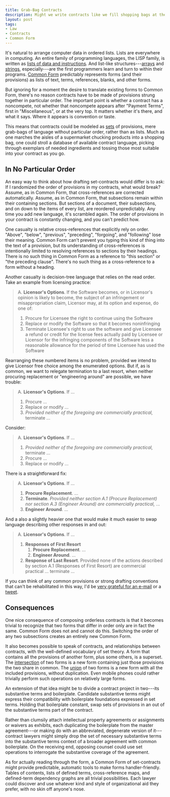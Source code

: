 ```yaml
---
title: Grab-Bag Contracts
description: Might we write contracts like we fill shopping bags at the grocery store?
layout: post
tags:
- Law
- Contracts
- Common Form
---
```


It's natural to arrange computer data in ordered lists. Lists are everywhere in computing. An entire family of programming languages, the LISP family, is written as [lists of data and instructions](https://en.wikipedia.org/wiki/S-expression). And list-like structures---[arrays](https://en.wikipedia.org/wiki/Array_data_type) and [strings](https://en.wikipedia.org/wiki/Array_data_type), especially---are the first programmers learn and turn to within their programs. [Common Form](https://commonform.github.io) predictably represents forms (and their provisions) as lists of text, terms, references, blanks, and other forms.

But ignoring for a moment the desire to translate existing forms to Common Form, there's no reason contracts have to be made of provisions strung together in particular order. The important point is whether a contract has a noncompete, not whether that noncompete appears after "Payment Terms", first in "Miscellaneous", or at the very top. It matters whether it's there, and what it says. Where it appears is convention or taste.

This means that contracts could be modeled as [sets](https://en.wikipedia.org/wiki/Set_theory) of provisions, mere grab-bags of language without particular order, rather than as lists. Much as one marches the aisles of a supermarket chucking products into a shopping bag, one could stroll a database of available contract language, picking through exemplars of needed ingredients and tossing those most suitable into your contract as you go.

<!--jump-->

## In No Particular Order

An easy way to think about how drafting set-contracts would differ is to ask: If I randomized the order of provisions in my contracts, what would break? Assume, as in Common Form, that cross-references are corrected automatically. Assume, as in Common Form, that subsections remain within their containing sections. But sections of a document, their subsections, and on down to the items of every list, are reordered unpredictably. Any time you add new language, it's scrambled again. The order of provisions in your contract is constantly changing, and you can't predict how.

One casualty is relative cross-references that explicitly rely on order. "Above", "below", "previous", "preceding", "forgoing", and "following" lose their meaning. Common Form can't prevent you typing this kind of thing into the text of a provision, but its understanding of cross-references is intentionally limited to resolving references to sections by their headings. There is no such thing in Common Form as a reference to "this section" or "the preceding clause". There's no such thing as a cross-reference to a form without a heading.

Another casualty is decision-tree language that relies on the read order. Take an example from licensing practice:

> A. **Licensor's Options**. If the Software becomes, or in Licensor's opinion is likely to become, the subject of an infringement or misappropriation claim, Licensor may, at its option and expense, do one of:
>
> 1. Procure for Licensee the right to continue using the Software
> 2. Replace or modify the Software so that it becomes noninfringing
> 3. Terminate Licensee's right to use the software and give Licensee a refund or credit for the license fees actually paid by Licensee or Licensor for the infringing components of the Software less a reasonable allowance for the period of time Licensee  has used the Software

Rearranging these numbered items is no problem, provided we intend to give Licensor free choice among the enumerated options. But if, as is common, we want to relegate termination to a last resort, when neither procuring replacement or "engineering around" are possible, we have trouble:

> A. **Licensor's Options**. If ...
>
> 1. Procure ...
> 2. Replace or modify ...
> 3. _Provided neither of the foregoing are commercially practical,_ terminate ...

Consider:

> A. **Licensor's Options**. If ...
>
> 1. _Provided neither of the foregoing are commercially practical,_ terminate ...
> 2. Procure ...
> 3. Replace or modify ...

There is a straightforward fix:

> A. **Licensor's Options**. If ...
>
> 1. **Procure Replacement**. ...
> 2. **Terminate**. _Provided neither section A.1 (Procure Replacement) nor section A.3 (Engineer Around) are commercially practical,_ ...
> 3. **Engineer Around**. ...

And a also a slightly heavier one that would make it much easier to swap language describing other responses in and out:

> A. **Licensor's Options**. If ...
>
> 1. **Responses of First Resort**
>    1. **Procure Replacement**. ...
>    2. **Engineer Around**. ...
> 2. **Response of Last Resort**. Provided none of the actions described by section A.1 (Responses of First Resort) are commercial practical ... terminate ...

If you can think of any common provisions or strong drafting conventions that can't be rehabilitated in this way, I'd be [very grateful for an e-mail](mailto:kyle@kemitchell.com) or a [tweet](https://twitter.com/kemitchell).

## Consequences

One nice consequence of composing orderless contracts is that it becomes trivial to recognize that two forms that differ in order only are in fact the same. Common Form does not and cannot do this. Switching the order of any two subsections creates an entirely new Common Form.

It also becomes possible to speak of contracts, and relationships between contracts, with the well-defined vocabulary of set theory. A form that contains all the provisions of another form, plus some others, is a superset. The [intersection](https://en.wikipedia.org/wiki/Intersection_(set_theory)) of two forms is a new form containing just those provisions the two share in common. The [union](https://en.wikipedia.org/wiki/Union_(set_theory)) of two forms is a new form with all the included provisions, without duplication. Even mobile phones could rather trivially perform such operations on relatively large forms.

An extension of that idea might be to divide a contract project in two---its substantive terms and boilerplate. Candidate substantive terms might express their compatibility with boilerplate foundations expressed in set terms. Holding that boilerplate constant, swap sets of provisions in an out of the substantive terms part of the contract.

Rather than clumsily attach intellectual property agreements or assignments or waivers as exhibits, each duplicating the boilerplate from the master agreement---or making do with an abbreviated, degenerate version of it---contract lawyers might simply drop the set of necessary substantive terms into the substantive terms context of a broader agreement with common boilerplate. On the receiving end, opposing counsel could use set operations to interrogate the substantive coverage of the agreement.

As for actually reading through the form, a Common Form of set-contracts might provide predictable, automatic tools to make forms handler-friendly. Tables of contents, lists of defined terms, cross-reference maps, and defined-term dependency graphs are all trivial possibilities. Each lawyer could discover and use whatever kind and style of organizational aid they prefer, with no skin off anyone's nose.
